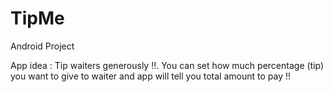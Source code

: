 # TipMe
Android Project

App idea : Tip waiters generously !!. You can set how much percentage (tip) you want to give to waiter and app will tell you total amount 
to pay !!
